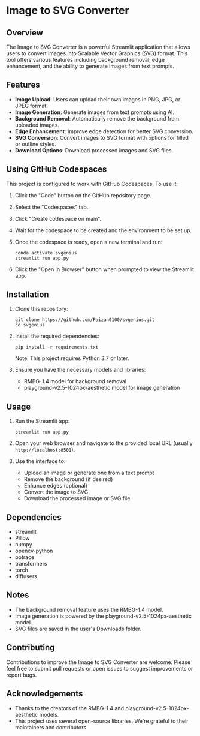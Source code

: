 # Image to SVG Converter

## Overview

The Image to SVG Converter is a powerful Streamlit application that allows users to convert images into Scalable Vector Graphics (SVG) format. This tool offers various features including background removal, edge enhancement, and the ability to generate images from text prompts.

## Features

- **Image Upload**: Users can upload their own images in PNG, JPG, or JPEG format.
- **Image Generation**: Generate images from text prompts using AI.
- **Background Removal**: Automatically remove the background from uploaded images.
- **Edge Enhancement**: Improve edge detection for better SVG conversion.
- **SVG Conversion**: Convert images to SVG format with options for filled or outline styles.
- **Download Options**: Download processed images and SVG files.

## Using GitHub Codespaces

This project is configured to work with GitHub Codespaces. To use it:

1. Click the "Code" button on the GitHub repository page.
2. Select the "Codespaces" tab.
3. Click "Create codespace on main".
4. Wait for the codespace to be created and the environment to be set up.
5. Once the codespace is ready, open a new terminal and run:

   ```
   conda activate svgenius
   streamlit run app.py
   ```
6. Click the "Open in Browser" button when prompted to view the Streamlit app.


## Installation

1. Clone this repository:
   ```
   git clone https://github.com/Faizan0100/svgenius.git
   cd svgenius
   ```

2. Install the required dependencies:
   ```
   pip install -r requirements.txt
   ```

   Note: This project requires Python 3.7 or later.

3. Ensure you have the necessary models and libraries:
   - RMBG-1.4 model for background removal
   - playground-v2.5-1024px-aesthetic model for image generation

## Usage

1. Run the Streamlit app:
   ```
   streamlit run app.py
   ```

2. Open your web browser and navigate to the provided local URL (usually `http://localhost:8501`).

3. Use the interface to:
   - Upload an image or generate one from a text prompt
   - Remove the background (if desired)
   - Enhance edges (optional)
   - Convert the image to SVG
   - Download the processed image or SVG file

## Dependencies

- streamlit
- Pillow
- numpy
- opencv-python
- potrace
- transformers
- torch
- diffusers

## Notes

- The background removal feature uses the RMBG-1.4 model.
- Image generation is powered by the playground-v2.5-1024px-aesthetic model.
- SVG files are saved in the user's Downloads folder.

## Contributing

Contributions to improve the Image to SVG Converter are welcome. Please feel free to submit pull requests or open issues to suggest improvements or report bugs.

## Acknowledgements

- Thanks to the creators of the RMBG-1.4 and playground-v2.5-1024px-aesthetic models.
- This project uses several open-source libraries. We're grateful to their maintainers and contributors.
